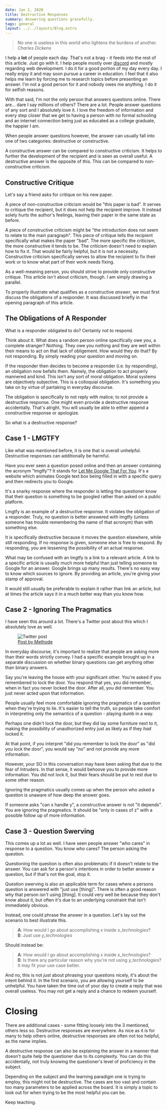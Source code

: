 ```yaml
---
date: Jan 2, 2020
title: Destructive Responses
summary: Answering questions gracefully.
tags: general
layout: ../../layouts/Blog.astro
---
```


> No one is useless in this world who lightens the burdens of another.
> <cite>Charles Dickens</cite>

I help a **lot** of people each day. That's not a brag - it feeds into the rest of this article. Just go with it. I help people mostly over [discord](https://discordapp.com/) and mostly regarding web development. I do it for a good portion of my day every day. I really enjoy it and may soon pursue a career in education. I feel that it also helps me learn by forcing me to research topics before presenting an answer. I'm not a good person for it and nobody owes me anything. I do it for selfish reasons.

With that said, I'm not the only person that answers questions online. There are... dare I say millions of others? There are a lot. People answer questions of any sort and I absolutely love it. I love the freedom of information and every step closer that we get to having a person with no formal schooling and an internet connection being just as educated as a college graduate, the happier I am.

When people answer questions however, the answer can usually fall into one of two categories: destructive or constructive.

A constructive answer can be compared to constructive criticism. It helps to further the development of the recipient and is seen as overall useful. A destructive answer is the opposite of this. This can be compared to non-constructive criticism.

## Constructive Critique

Let's say a friend asks for critique on his new paper.

A piece of non-constructive criticism would be "this paper is bad". It serves to critique the recipient, but it does not help the recipient improve. It instead solely hurts the author's feelings, leaving their paper in the same state as before.

A piece of constructive criticism might be "the introduction does not seem to relate to the main paragraph". This piece of critique tells the recipient specifically what makes the paper "bad". The more specific the criticism, the more constructive it tends to be. The criticism doesn't need to explain how to fix it. That would be fairly helpful, but it is not a necessity. Constructive criticism specifically serves to allow the recipient to fix their work or to know what part of their work needs fixing.

As a well-meaning person, you should strive to provide only constructive critique. This article isn't about criticism, though. I am simply drawing a parallel.

To properly illustrate what qualifies as a constructive _answer_, we must first discuss the obligations of a responder. It was discussed briefly in the opening paragraph of this article.

## The Obligations of A Responder

What is a responder obligated to do? Certainly not to respond.

Think about it. What does a random person online specifically owe _you_, a complete stranger? Nothing. They owe you nothing and they are well within their means to act on that lack of obligement. How would they do that? By not responding. By simply reading your question and moving on.

If the responder then decides to become a responder (i.e. by responding), an obligation now befalls them. Namely, the obligation to act properly mannered and kind. This isn't any sort of moral obligation. Moral systems are objectively subjective. This is a colloquial obligation. It's something you take on by virtue of partaking in everyday discourse.

The obligation is specifically to not reply with malice; to not provide a destructive response.
One might even provide a destructive response accidentally. That's alright. You will usually be able to either append a constructive response or apologize.

So what is a destructive response?

## Case 1 - LMGTFY

Like what was mentioned before, it is one that is overall unhelpful. Destructive responses can additionally be harmful.

Have you ever seen a question posed online and then an answer containing the acronym "lmgtfy"? It stands for [Let Me Google That For You](https://lmgtfy.com/). It's a website which animates Google text box being filled in with a specific query and then redirects you to Google.

It's a snarky response where the responder is letting the questioner know that their question is something to be googled rather than asked on a public platform.

Lmgtfy is an example of a destructive response. It violates the obligation of a responder. Truly, no question is better answered with lmgtfy (unless someone has trouble remembering the name of that acronym) than with something else.

It is specifically destructive because it moves the question elsewhere, while still responding. If no response is given, someone else is free to respond. By responding, you are lessening the possibility of an actual response.

What may be confused with an lmgtfy is a link to a relevant article. A link to a specific article is usually much more helpful than just telling someone to Google for an answer. Google brings up many results. There's no easy way to know which sources to ignore. By providing an article, you're giving your stamp of approval.

It would still usually be preferable to explain it rather than link an article, but at times the article says it in a much better way than you know how.

## Case 2 - Ignoring The Pragmatics

I have seen this around a lot. There's a Twitter post about this which I absolutely love as well.

<figure>
  <img src="https://i.imgur.com/qwfRrea.png" alt="Twitter post"> 
  <figcaption>
    <a href="https://twitter.com/methode/status/768337146780475392">Post by Methode</a>
  </figcaption>
</figure>

In everyday discourse, it's important to realize that people are asking more than their words strictly convey. I had a specific example brought up in a separate discussion on whether binary questions can get anything other than binary answers.

Say you're leaving the house with your significant other. You're asked if you remembered to lock the door. You respond that yes, you did remember, when in fact you never locked the door. After all, you did remember. You just never acted upon that information.

People usually feel more comfortable ignoring the pragmatics of a question when they're trying to lie. It's easier to tell the truth, so people take comfort in interpreting only the semantics of a question - playing dumb in a way.

Perhaps one didn't lock the door, but they did lay some furniture next to it, making the possibility of unauthorized entry just as likely as if they _had_ locked it.

At that point, if you interpret "did you remember to lock the door" as "did you lock the door", you would say "no" and not provide any more information.

However, your SO in this conversation may have been asking that due to the fear of Intruders. In that sense, it would behoove you to provide more information. You did not lock it, but their fears should be put to rest due to some other reason.

Ignoring the pragmatics usually comes up when the person who asked a question is unaware of how deep the answer goes.

If someone asks "can x handle y", a constructive answer is not "it depends". You are ignoring the pragmatics. It should be "only in cases of z" with a possible follow up of more information.

## Case 3 - Question Swerving

This comes up a lot as well. I have seen people answer "who cares" in response to a question. You know who cares? The person asking the question.

Questioning the question is often also problematic if it doesn't relate to the answer. You can ask for a person's intentions in order to better answer a question, but if that's not the goal, stop it.

Question swerving is also an applicable term for cases where a persons question is answered with "just use [thing]". There is often a good reason why that person *isn't* using [thing]. It could very well be because they don't know about it, but often it's due to an underlying constraint that isn't immediately obvious.

Instead, one could phrase the answer in a question. Let's lay out the scenario to best illustrate this.

> **A**: How would I go about accomplishing *x* inside *x_technologies*? <br>
> **B**: Just use *y_technologies*

Should instead be:

> **A**: How would I go about accomplishing x inside *x_technologies*? <br>
> **B**: Is there any particular reason why you're not using *y_technologies*? It may fit your use case better.

And no, this is not _just_ about phrasing your questions nicely, it's about the intent behind it. In the first scenario, you are allowing yourself to be unhelpful. You have taken the time out of your day to create a reply that was overall useless. You may not get a reply and a chance to redeem yourself.

# Closing

There are additional cases - some fitting loosely into the 3 mentioned, others less so. Destructive responses are everywhere. As nice as it is for many to help others online, destructive responses are often not too helpful, as the name implies.

A destructive response can also be explaining the answer in a manner that doesn't quite help the questioner due to its complexity. You can do this accidentally, not truly knowing the questioner's level of proficiency in the subject.

Depending on the subject and the learning paradigm one is trying to employ, this might not be destructive. The cases are too vast and contain too many parameters to be applied across the board. It is simply a topic to look out for when trying to be the most helpful you can be.

Keep teaching.
